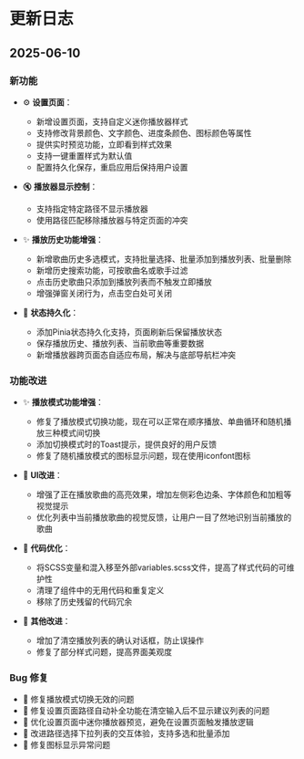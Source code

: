 # 更新日志

## 2025-06-10

### 新功能

- ⚙️ **设置页面**：
  - 新增设置页面，支持自定义迷你播放器样式
  - 支持修改背景颜色、文字颜色、进度条颜色、图标颜色等属性
  - 提供实时预览功能，立即看到样式效果
  - 支持一键重置样式为默认值
  - 配置持久化保存，重启应用后保持用户设置
  
- 🔇 **播放器显示控制**：
  - 支持指定特定路径不显示播放器
  - 使用路径匹配移除播放器与特定页面的冲突

- ✨ **播放历史功能增强**：
  - 新增歌曲历史多选模式，支持批量选择、批量添加到播放列表、批量删除
  - 新增历史搜索功能，可按歌曲名或歌手过滤
  - 点击历史歌曲只添加到播放列表而不触发立即播放
  - 增强弹窗关闭行为，点击空白处可关闭
  
- 💾 **状态持久化**：
  - 添加Pinia状态持久化支持，页面刷新后保留播放状态
  - 保存播放历史、播放列表、当前歌曲等重要数据
  - 新增播放器跨页面态自适应布局，解决与底部导航栏冲突

### 功能改进

- ✨ **播放模式功能增强**：
  - 修复了播放模式切换功能，现在可以正常在顺序播放、单曲循环和随机播放三种模式间切换
  - 添加切换模式时的Toast提示，提供良好的用户反馈
  - 修复了随机播放模式的图标显示问题，现在使用iconfont图标

- 🎨 **UI改进**：
  - 增强了正在播放歌曲的高亮效果，增加左侧彩色边条、字体颜色和加粗等视觉提示
  - 优化列表中当前播放歌曲的视觉反馈，让用户一目了然地识别当前播放的歌曲

- 🧹 **代码优化**：
  - 将SCSS变量和混入移至外部variables.scss文件，提高了样式代码的可维护性
  - 清理了组件中的无用代码和重复定义
  - 移除了历史残留的代码冗余

- 🔧 **其他改进**：
  - 增加了清空播放列表的确认对话框，防止误操作
  - 修复了部分样式问题，提高界面美观度

### Bug 修复

- 🐛 修复播放模式切换无效的问题
- 🐛 修复设置页面路径自动补全功能在清空输入后不显示建议列表的问题
- 🐛 优化设置页面中迷你播放器预览，避免在设置页面触发播放逻辑
- 🐛 改进路径选择下拉列表的交互体验，支持多选和批量添加
- 🐛 修复图标显示异常问题
